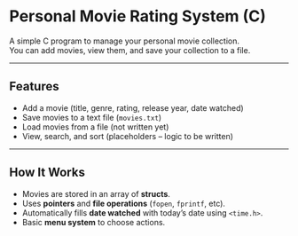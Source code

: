 # Personal Movie Rating System (C)

A simple C program to manage your personal movie collection.  
You can add movies, view them, and save your collection to a file.

---

## Features
- Add a movie (title, genre, rating, release year, date watched)
- Save movies to a text file (`movies.txt`)
- Load movies from a file (not written yet)
- View, search, and sort (placeholders – logic to be written)

---

## How It Works
- Movies are stored in an array of **structs**.
- Uses **pointers** and **file operations** (`fopen`, `fprintf`, etc).
- Automatically fills **date watched** with today’s date using `<time.h>`.
- Basic **menu system** to choose actions.
